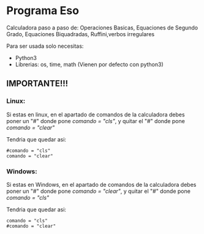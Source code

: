 # Programa Eso
Calculadora paso a paso de: Operaciones Basicas, Equaciones de Segundo Grado, Equaciones Biquadradas, Ruffini,verbos irregulares

Para ser usada solo necesitas:
* Python3
* Librerias: os, time, math (Vienen por defecto con python3)



## IMPORTANTE!!!
### Linux:
Si estas en linux, en el apartado de comandos de la calculadora debes poner un "#" donde pone _comando = "cls"_, y quitar el "#" donde pone _comando = "clear"_  

Tendria que quedar asi:  

```
#comando = "cls"
comando = "clear"
```
### Windows:
Si estas en Windows, en el apartado de comandos de la calculadora debes poner un "#" donde pone _comando = "clear"_, y quitar el "#" donde pone _comando = "cls"_

Tendria que quedar asi:
```
comando = "cls"
#comando = "clear"
```

